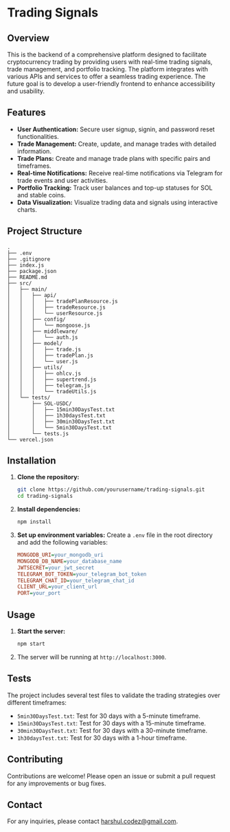 # Trading Signals

## Overview
This is the backend of a comprehensive platform designed to facilitate cryptocurrency trading by providing users with real-time trading signals, trade management, and portfolio tracking. The platform integrates with various APIs and services to offer a seamless trading experience. The future goal is to develop a user-friendly frontend to enhance accessibility and usability.

## Features
- **User Authentication:** Secure user signup, signin, and password reset functionalities.
- **Trade Management:** Create, update, and manage trades with detailed information.
- **Trade Plans:** Create and manage trade plans with specific pairs and timeframes.
- **Real-time Notifications:** Receive real-time notifications via Telegram for trade events and user activities.
- **Portfolio Tracking:** Track user balances and top-up statuses for SOL and stable coins.
- **Data Visualization:** Visualize trading data and signals using interactive charts.

## Project Structure
```
.
├── .env
├── .gitignore
├── index.js
├── package.json
├── README.md
├── src/
│   ├── main/
│   │   ├── api/
│   │   │   ├── tradePlanResource.js
│   │   │   ├── tradeResource.js
│   │   │   └── userResource.js
│   │   ├── config/
│   │   │   └── mongoose.js
│   │   ├── middleware/
│   │   │   └── auth.js
│   │   ├── model/
│   │   │   ├── trade.js
│   │   │   ├── tradePlan.js
│   │   │   └── user.js
│   │   ├── utils/
│   │   │   ├── ohlcv.js
│   │   │   ├── supertrend.js
│   │   │   ├── telegram.js
│   │   │   └── tradeUtils.js
│   └── tests/
│       ├── SOL-USDC/
│       │   ├── 15min30DaysTest.txt
│       │   ├── 1h30daysTest.txt
│       │   ├── 30min30DaysTest.txt
│       │   └── 5min30DaysTest.txt
│       └── tests.js
└── vercel.json
```

## Installation
1. **Clone the repository:**
   ```sh
   git clone https://github.com/yourusername/trading-signals.git
   cd trading-signals
   ```

2. **Install dependencies:**
   ```sh
   npm install
   ```

3. **Set up environment variables:** Create a `.env` file in the root directory and add the following variables:
   ```ini
   MONGODB_URI=your_mongodb_uri
   MONGODB_DB_NAME=your_database_name
   JWTSECRET=your_jwt_secret
   TELEGRAM_BOT_TOKEN=your_telegram_bot_token
   TELEGRAM_CHAT_ID=your_telegram_chat_id
   CLIENT_URL=your_client_url
   PORT=your_port
   ```

## Usage
1. **Start the server:**
   ```sh
   npm start
   ```
2. The server will be running at `http://localhost:3000`.

## Tests
The project includes several test files to validate the trading strategies over different timeframes:
- `5min30DaysTest.txt`: Test for 30 days with a 5-minute timeframe.
- `15min30DaysTest.txt`: Test for 30 days with a 15-minute timeframe.
- `30min30DaysTest.txt`: Test for 30 days with a 30-minute timeframe.
- `1h30daysTest.txt`: Test for 30 days with a 1-hour timeframe.

## Contributing
Contributions are welcome! Please open an issue or submit a pull request for any improvements or bug fixes.

## Contact
For any inquiries, please contact [harshul.codez@gmail.com](mailto:harshul.codez@gmail.com).
